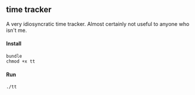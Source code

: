 ## time tracker

A very idiosyncratic time tracker. Almost certainly not useful to anyone who isn't me.

#### Install

```
bundle
chmod +x tt
```

#### Run

`./tt`
